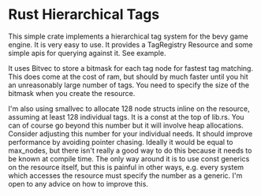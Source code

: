# Rust Hierarchical Tags

This simple crate implements a hierarchical tag system for the bevy game engine.  It is very easy to use.  It provides a TagRegistry Resource and some simple apis for querying against it.  See example.

It uses Bitvec to store a bitmask for each tag node for fastest tag matching.  This does come at the cost of ram, but should by much faster until you hit an unreasonably large number of tags.  You need to specify the size of the bitmask when you create the resource.  

I'm also using smallvec to allocate 128 node structs inline on the resource, assuming at least 128 individual tags.  It is a const at the top of lib.rs.  You can of course go beyond this number but it will involve heap allocations.  Consider adjusting this number for your individual needs.  It should improve performance by avoiding pointer chasing.  Ideally it would be equal to max_nodes, but there isn't really a good way to do this because it needs to be known at compile time.  The only way around it is to use const generics on the resource itself, but this is painful in other ways, e.g. every system which accesses the resource must specify the number as a generic.  I'm open to any advice on how to improve this.